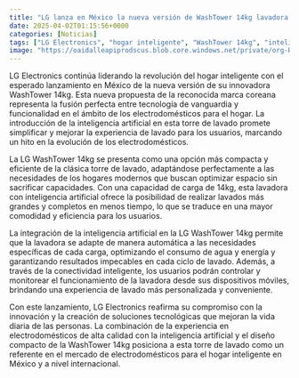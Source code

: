 ```yaml
---
title: "LG lanza en México la nueva versión de WashTower 14kg lavadora con Inteligencia Artificial"
date: 2025-04-02T01:15:56+0000
categories: [Noticias]
tags: ["LG Electronics", "hogar inteligente", "WashTower 14kg", "inteligencia artificial", "electrodomésticos", "lavadora", "conectividad inteligente."]
image: "https://oaidalleapiprodscus.blob.core.windows.net/private/org-HKmKxpuNw3Y88lm4EBrIPq0n/user-ZwiCXOggLL8ZNNKE2g7rXFmV/img-9MEmgPexkheMndQGoFKDkoX2.png?st=2025-04-02T00%3A15%3A56Z&se=2025-04-02T02%3A15%3A56Z&sp=r&sv=2024-08-04&sr=b&rscd=inline&rsct=image/png&skoid=d505667d-d6c1-4a0a-bac7-5c84a87759f8&sktid=a48cca56-e6da-484e-a814-9c849652bcb3&skt=2025-04-01T17%3A00%3A09Z&ske=2025-04-02T17%3A00%3A09Z&sks=b&skv=2024-08-04&sig=Zg5ztAsHzIw96OjDgzda/s7Xv5iTHZERBdQ3gAZzgto%3D"
---
```


LG Electronics continúa liderando la revolución del hogar inteligente con el esperado lanzamiento en México de la nueva versión de su innovadora WashTower 14kg. Esta nueva propuesta de la reconocida marca coreana representa la fusión perfecta entre tecnología de vanguardia y funcionalidad en el ámbito de los electrodomésticos para el hogar. La introducción de la inteligencia artificial en esta torre de lavado promete simplificar y mejorar la experiencia de lavado para los usuarios, marcando un hito en la evolución de los electrodomésticos.

La LG WashTower 14kg se presenta como una opción más compacta y eficiente de la clásica torre de lavado, adaptándose perfectamente a las necesidades de los hogares modernos que buscan optimizar espacio sin sacrificar capacidades. Con una capacidad de carga de 14kg, esta lavadora con inteligencia artificial ofrece la posibilidad de realizar lavados más grandes y completos en menos tiempo, lo que se traduce en una mayor comodidad y eficiencia para los usuarios.

La integración de la inteligencia artificial en la LG WashTower 14kg permite que la lavadora se adapte de manera automática a las necesidades específicas de cada carga, optimizando el consumo de agua y energía y garantizando resultados impecables en cada ciclo de lavado. Además, a través de la conectividad inteligente, los usuarios podrán controlar y monitorear el funcionamiento de la lavadora desde sus dispositivos móviles, brindando una experiencia de lavado más personalizada y conveniente.

Con este lanzamiento, LG Electronics reafirma su compromiso con la innovación y la creación de soluciones tecnológicas que mejoran la vida diaria de las personas. La combinación de la experiencia en electrodomésticos de alta calidad con la inteligencia artificial y el diseño compacto de la WashTower 14kg posiciona a esta torre de lavado como un referente en el mercado de electrodomésticos para el hogar inteligente en México y a nivel internacional.
    